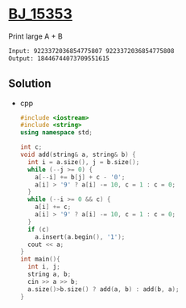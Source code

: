 # [BJ_15353](https://acmicpc.net/problem/15353)

Print large A + B

```txt
Input: 9223372036854775807 9223372036854775808
Output: 18446744073709551615
```

## Solution

* cpp

  ```cpp
  #include <iostream>
  #include <string>
  using namespace std;

  int c;
  void add(string& a, string& b) {
    int i = a.size(), j = b.size();
    while (--j >= 0) {
      a[--i] += b[j] + c - '0';
      a[i] > '9' ? a[i] -= 10, c = 1 : c = 0;
    }
    while (--i >= 0 && c) {
      a[i] += c;
      a[i] > '9' ? a[i] -= 10, c = 1 : c = 0;
    }
    if (c)
      a.insert(a.begin(), '1');
    cout << a;
  }
  int main(){
    int i, j;
    string a, b;
    cin >> a >> b;
    a.size()>b.size() ? add(a, b) : add(b, a);
  }
  ```
